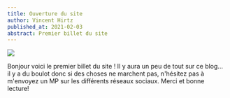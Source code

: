 ```yaml
---
title: Ouverture du site
author: Vincent Hirtz
published_at: 2021-02-03
abstract: Premier billet du site
---
```


<img src="../../pixels/hello.jpg"/>

Bonjour voici le premier billet du site ! Il y aura un peu de tout sur ce
blog... il y a du boulot donc si des choses ne marchent pas, n'hésitez pas à
m'envoyez un MP sur les différents réseaux sociaux. Merci et bonne lecture!
